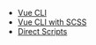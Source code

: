 * [Vue CLI](getting-started/vue-cli.md)
* [Vue CLI with SCSS](getting-started/vue-sass.md)
* [Direct Scripts](getting-started/direct-scripts.md)
